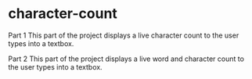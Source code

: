 # character-count
Part 1
This part of the project displays a live character count to the user types into a textbox.

Part 2
This part of the project displays a live word and character count to the user types into a textbox.
